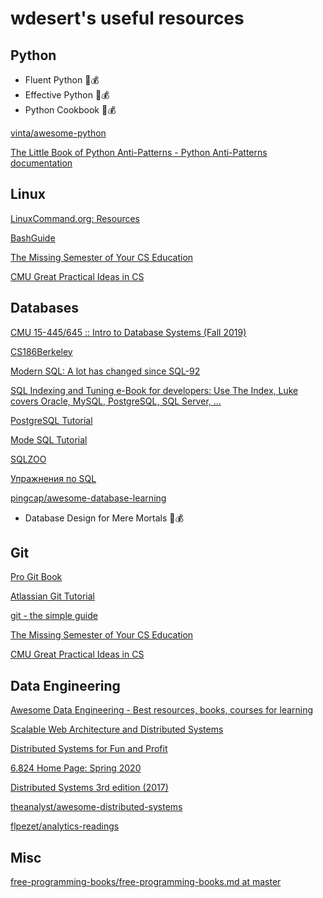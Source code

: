 # wdesert's useful resources

## Python

- Fluent Python  📕💰
- Effective Python 📕💰
- Python Cookbook 📕💰

[vinta/awesome-python](https://github.com/vinta/awesome-python)

[The Little Book of Python Anti-Patterns - Python Anti-Patterns documentation](https://docs.quantifiedcode.com/python-anti-patterns/index.html)

## Linux

[LinuxCommand.org: Resources](http://linuxcommand.org/lc3_resources.php)

[BashGuide](https://mywiki.wooledge.org/BashGuide)

[The Missing Semester of Your CS Education](https://missing.csail.mit.edu/)

[CMU Great Practical Ideas in CS ](https://www.cs.cmu.edu/~15131/f17/)

## Databases

[CMU 15-445/645 :: Intro to Database Systems (Fall 2019)](https://15445.courses.cs.cmu.edu/fall2019/)

[CS186Berkeley](https://www.youtube.com/user/CS186Berkeley/playlists)

[Modern SQL: A lot has changed since SQL-92](https://modern-sql.com/)

[SQL Indexing and Tuning e-Book for developers: Use The Index, Luke covers Oracle, MySQL, PostgreSQL, SQL Server, ...](https://use-the-index-luke.com/)

[PostgreSQL Tutorial](https://www.postgresqltutorial.com/)

[Mode SQL Tutorial](https://mode.com/sql-tutorial/)

[SQLZOO](https://sqlzoo.net/)

[Упражнения по SQL](https://www.sql-ex.ru/?Lang=0)

[pingcap/awesome-database-learning](https://github.com/pingcap/awesome-database-learning)

- Database Design for Mere Mortals 📕💰

## Git

[Pro Git Book](https://git-scm.com/book)

[Atlassian Git Tutorial](https://www.atlassian.com/git)

[git - the simple guide](https://rogerdudler.github.io/git-guide/)

[The Missing Semester of Your CS Education](https://missing.csail.mit.edu/)

[CMU Great Practical Ideas in CS ](https://www.cs.cmu.edu/~15131/f17/)


## Data Engineering

[Awesome Data Engineering - Best resources, books, courses for learning](https://awesomedataengineering.com/)

[Scalable Web Architecture and Distributed Systems](http://aosabook.org/en/distsys.html)

[Distributed Systems for Fun and Profit](http://book.mixu.net/distsys/single-page.html)

[6.824 Home Page: Spring 2020](https://pdos.csail.mit.edu/6.824/)

[Distributed Systems 3rd edition (2017)](https://www.distributed-systems.net/index.php/books/ds3/)

[theanalyst/awesome-distributed-systems](https://github.com/theanalyst/awesome-distributed-systems)

[flpezet/analytics-readings](https://github.com/flpezet/analytics-readings#sql)


## Misc

[free-programming-books/free-programming-books.md at master](https://www.notion.so/free-programming-books-free-programming-books-md-at-master-EbookFoundation-free-programming-books-adf21064edf44558a1b390c0a10803ae)
